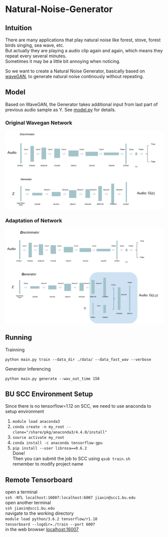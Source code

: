 # Natural-Noise-Generator

## Intuition

There are many applications that play natural noise like forest, stove, forest birds singing, sea wave, etc.  
But actually they are playing a audio clip again and again, which means they repeat every several minutes.  
Sometimes it may be a little bit annoying when noticing.

So we want to create a Natural Noise Generator, basically based on [waveGAN](https://github.com/chrisdonahue/wavegan), to generate natural noise continously without repeating.

## Model

Based on WaveGAN, the Generator takes additional input from last part of previous audio sample as Y. See [model.py](https://github.com/manymuch/Natural-Noise-Generator/blob/master/model.py#L64) for details.

### Original Wavegan Network

![original_network](/wavegan.png)

### Adaptation of Network

![our_network](/adaptation.png)

## Running  
Trainning  
```
python main.py train --data_dir ./data/ --data_fast_wav --verbose
```

Generator Inferencing  
```
python main.py generate --wav_out_time 150
```


## BU SCC Environment Setup

Since there is no tensorflow=1.12 on SCC, we need to use anaconda to setup environment
1. ```module load anaconda3```
2. ```conda create -n my_root --clone="/share/pkg/anaconda3/4.4.0/install"```
3. ```source activate my_root```
4. ```conda install -c anaconda tensorflow-gpu```
5. ```pip install --user librosa==0.6.2```  
Done!  
Then you can submit the job to SCC using ```qsub train.sh```  
remember to modify project name


## Remote Tensorboard
open a terminal  
```ssh -NfL localhost:16007:localhost:6007 jiaxin@scc1.bu.edu```  
open another terminal  
```ssh jiaxin@scc1.bu.edu```  
navigate to the working directory  
```module load python/3.6.2 tensorflow/r1.10```  
```tensorboard --logdir=./train --port 6007```  
in the web browser [localhost:16007](http://localhost:16007)  

